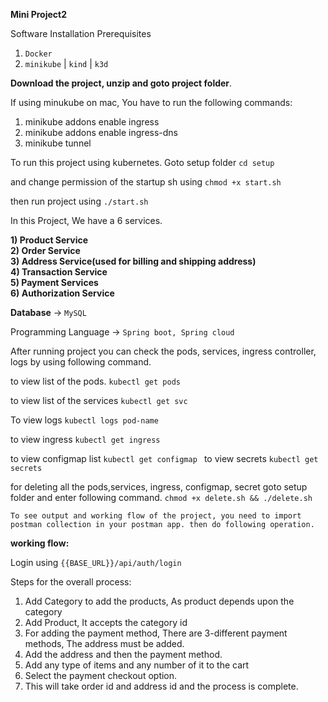 <b>Mini Project2</b>

Software Installation Prerequisites

1) `Docker`
2) `minikube` | `kind` | `k3d`

<b>Download the project, unzip and goto project folder</b>.

If using minukube on mac, You have to run the following commands:

1. minikube addons enable ingress
2. minikube addons enable ingress-dns
3. minikube tunnel

To run this project using kubernetes. Goto setup folder `cd setup`


and change permission of the startup sh using `chmod +x start.sh`

then run project using `./start.sh`

In this Project, We have a 6 services.

<b>1) Product Service<br/>
2) Order Service <br/>
3) Address Service(used for billing and shipping address)<br/>
4) Transaction Service<br/>
5) Payment Services<br/>
6) Authorization Service</b>

<b>Database</b> -> `MySQL`

Programming Language -> `Spring boot, Spring cloud`

After running project you can check the pods, services, ingress controller, logs by using following command.

to view list of the pods. `kubectl get pods`

to view list of the services `kubectl get svc`

To view logs `kubectl logs pod-name`

to view ingress `kubectl get ingress`

to view configmap list `kubectl get configmap `
to view secrets `kubectl get secrets`



for deleting all the pods,services, ingress, configmap, secret
goto setup folder and enter following command. `chmod +x delete.sh && ./delete.sh`


`To see output and working flow of the project, you need to import postman collection in your postman app. then do following operation.`

<b>working flow:</b>

Login using `{{BASE_URL}}/api/auth/login`

Steps for the overall process:

1. Add Category to add the products, As product depends upon the category
2. Add Product, It accepts the category id
3. For adding the payment method, There are 3-different payment methods,  The address must be added.
4. Add the address and then the payment method.
5. Add any type of items and any number of it to the cart
6. Select the payment checkout option.
7. This will take order id and address id and the process is complete.   
